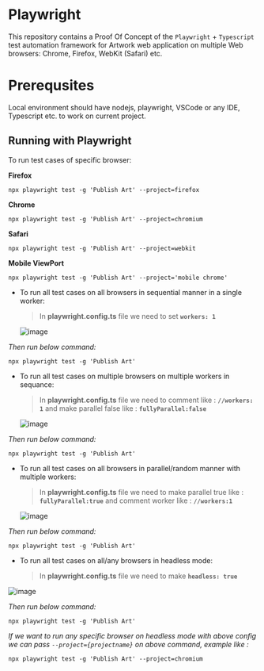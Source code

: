 
# Playwright
This repository contains a Proof Of Concept of the `Playwright` + `Typescript` test automation framework for Artwork web application on multiple Web browsers: Chrome, Firefox, WebKit (Safari) etc.

# Prerequsites
Local environment should have nodejs, playwright, VSCode or any IDE, Typescript etc. to work on current project.

## Running with Playwright
To run test cases of specific browser: 

**Firefox**
```
npx playwright test -g 'Publish Art' --project=firefox
```
**Chrome**
```
npx playwright test -g 'Publish Art' --project=chromium
```

**Safari**
```
npx playwright test -g 'Publish Art' --project=webkit
```
**Mobile ViewPort**
```
npx playwright test -g 'Publish Art' --project='mobile chrome'
```

- To run all test cases on all browsers in sequential manner in a single worker:

   > In **playwright.config.ts** file we need to set **`workers: 1`**

   ![image](https://github.com/keshavpokhrel/PublishArtwork_Playwright/assets/6346814/a28601c7-0e20-4335-9aa4-a6cc425296d4)

_Then run below command:_

```
npx playwright test -g 'Publish Art'
```
- To run all test cases on multiple browsers on multiple workers in sequance:
   > In **playwright.config.ts** file we need to comment like : **`//workers: 1`** and make parallel false like : **`fullyParallel:false`**

  ![image](https://github.com/keshavpokhrel/PublishArtwork_Playwright/assets/6346814/3cb1cb1e-9e4e-448c-823b-6a281140965e)
 
 _Then run below command:_

```
npx playwright test -g 'Publish Art'
```
- To run all test cases on all browsers in parallel/random manner with multiple workers:
   > In **playwright.config.ts** file we need to make parallel true like : **`fullyParallel:true`** and comment worker like : **`//workers:1`**
   
  ![image](https://github.com/keshavpokhrel/PublishArtwork_Playwright/assets/6346814/251f077c-26f7-476c-b714-1eb8f2d976da)

_Then run below command:_

```
npx playwright test -g 'Publish Art'
```
- To run all test cases on all/any browsers in headless mode:
  > In **playwright.config.ts** file we need to make **`headless: true`**

![image](https://github.com/keshavpokhrel/PublishArtwork_Playwright/assets/6346814/bac57bd6-741e-4ad9-a48a-db7da91a43f0)


_Then run below command:_

```
npx playwright test -g 'Publish Art'
```
_If we want to run any specific browser on headless mode with above config we can pass `--project={projectname}` on above command, example like :_
```
npx playwright test -g 'Publish Art' --project=chromium
```
